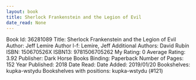 ```yaml
---
layout: book
title: Sherlock Frankenstein and the Legion of Evil
date_read: None
---
```


Book Id: 36281089
Title: Sherlock Frankenstein and the Legion of Evil
Author: Jeff Lemire
Author l-f: Lemire, Jeff
Additional Authors: David Rubín
ISBN: 150670526X
ISBN13: 9781506705262
My Rating: 0
Average Rating: 3.92
Publisher: Dark Horse Books
Binding: Paperback
Number of Pages: 152
Year Published: 2018
Date Read: 
Date Added: 2019/01/20
Bookshelves: kupka-wstydu
Bookshelves with positions: kupka-wstydu (#121)

